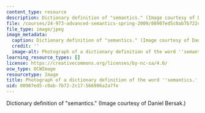 ```yaml
---
content_type: resource
description: Dictionary definition of "semantics." (Image courtesy of Daniel Bersak.)
file: /courses/24-973-advanced-semantics-spring-2009/80907ed5c0ab7b722c17566906a2a7fe_24-973s09.jpg
file_type: image/jpeg
image_metadata:
  caption: Dictionary definition of "semantics." (Image courtesy of Daniel Bersak.)
  credit: ''
  image-alt: Photograph of a dictionary definition of the word ''semantics.''
learning_resource_types: []
license: https://creativecommons.org/licenses/by-nc-sa/4.0/
ocw_type: OCWImage
resourcetype: Image
title: Photograph of a dictionary definition of the word ''semantics.''
uid: 80907ed5-c0ab-7b72-2c17-566906a2a7fe
---
```

Dictionary definition of "semantics." (Image courtesy of Daniel Bersak.)